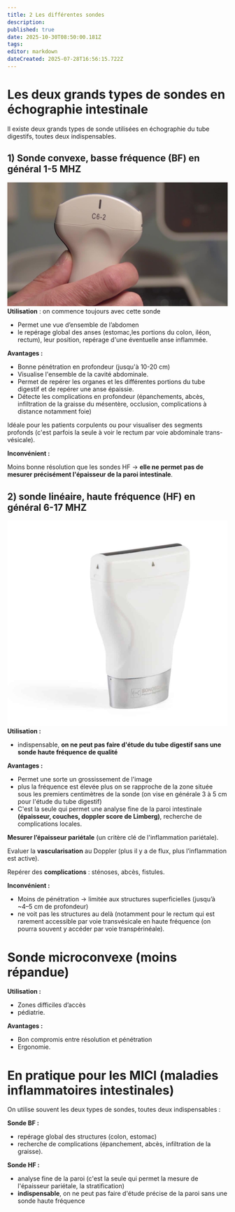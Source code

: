 ```yaml
---
title: 2 Les différentes sondes
description: 
published: true
date: 2025-10-30T08:50:00.181Z
tags: 
editor: markdown
dateCreated: 2025-07-28T16:56:15.722Z
---
```


# Les deux grands types de sondes en échographie intestinale
Il existe deux grands types de sonde utilisées en échographie du tube digestifs, toutes deux indispensables.
## 1) Sonde convexe, basse fréquence (BF) en général 1-5 MHZ
![image.jpg](/image.jpg)
**Utilisation** : on commence toujours avec cette sonde 
- Permet une vue d’ensemble de l’abdomen
- le repérage global des anses (estomac,les portions du colon, iléon, rectum), leur position, repérage d'une éventuelle anse inflammée.

**Avantages :**

- Bonne pénétration en profondeur (jusqu'à 10-20 cm)
- Visualise l'ensemble de la cavité abdominale.
- Permet de repérer les organes et les différentes portions du tube digestif et de repérer une anse épaissie.
- Détecte les complications en profondeur (épanchements, abcès, infiltration de la graisse du mésentère, occlusion, complications à distance notamment foie)

Idéale pour les patients corpulents ou pour visualiser des segments profonds  (c'est parfois la seule à voir le rectum par voie abdominale trans-vésicale).

**Inconvénient :**

Moins bonne résolution que les sondes HF
→  **elle ne permet pas de mesurer précisément l'épaisseur de la paroi intestinale**.
## 2) sonde linéaire, haute fréquence (HF) en général 6-17 MHZ
![sondehf.jpg](/sondehf.jpg)
**Utilisation :** 
- indispensable, **on ne peut pas faire d'étude du tube digestif sans une sonde haute fréquence de qualité**

**Avantages :**

- Permet une sorte un grossissement de l'image
- plus la fréquence est élevée plus on se rapproche de la zone située sous les premiers centimètres de la sonde (on vise en générale 3 à 5 cm pour l'étude du tube digestif)
- C'est la seule qui permet une analyse fine de la paroi intestinale **(épaisseur, couches, doppler score de Limberg)**, recherche de complications locales.
 

**Mesurer l’épaisseur pariétale** (un critère clé de l'inflammation pariétale).

Evaluer la **vascularisation** au Doppler (plus il y a de flux, plus l’inflammation est active).

Repérer des **complications** : sténoses, abcès, fistules.

**Inconvénient :** 
- Moins de pénétration → limitée aux structures superficielles (jusqu’à ~4–5 cm de profondeur) 
- ne voit pas les structures au delà (notamment pour le rectum qui est rarement accessible par voie transvésicale en haute fréquence (on pourra souvent y accéder par voie transpérinéale).
# Sonde microconvexe (moins répandue)
**Utilisation :** 
- Zones difficiles d’accès
- pédiatrie.

**Avantages :** 
- Bon compromis entre résolution et pénétration
- Ergonomie.
# En pratique pour les MICI (maladies inflammatoires intestinales)
On utilise souvent les deux types de sondes, toutes deux indispensables :

**Sonde BF :**
- repérage global des structures (colon, estomac)
- recherche de complications (épanchement, abcès, infiltration de la graisse).

**Sonde HF :**
- analyse fine de la paroi (c'est la seule qui permet la mesure de l'épaisseur pariétale, la stratification) 
- **indispensable**, on ne peut pas faire d'étude précise de la paroi sans une sonde haute fréquence